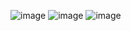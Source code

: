 ![image](https://user-images.githubusercontent.com/121361500/221416618-9deba91b-7d5d-4cf0-81e2-7d44ca5571c7.png)
![image](https://user-images.githubusercontent.com/121361500/221416645-bb6b8ce4-0f36-4bfa-b4d2-e56e855dadca.png)
![image](https://user-images.githubusercontent.com/121361500/221416659-e8872c15-1de2-4065-a9cb-2589b8e54faa.png)
